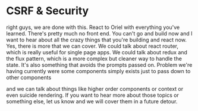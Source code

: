 # CSRF & Security

right guys, we are done with this. React to Oriel with everything you've learned.
There's pretty much no front end. You can't go and build now and I want to hear about
all the crazy things that you're building and react now. Yes, there is more that we
can cover. We could talk about react router, which is really useful for single page
apps. We could talk about redux and the flux pattern, which is a more complex but
cleaner way to handle the state. It's also something that avoids the prompts passed
on. Problem we're having currently were some components simply exists just to pass
down to other components

and we can talk about things like higher order components or context or even suicide
rendering. If you want to hear more about those topics or something else, let us know
and we will cover them in a future detour.

